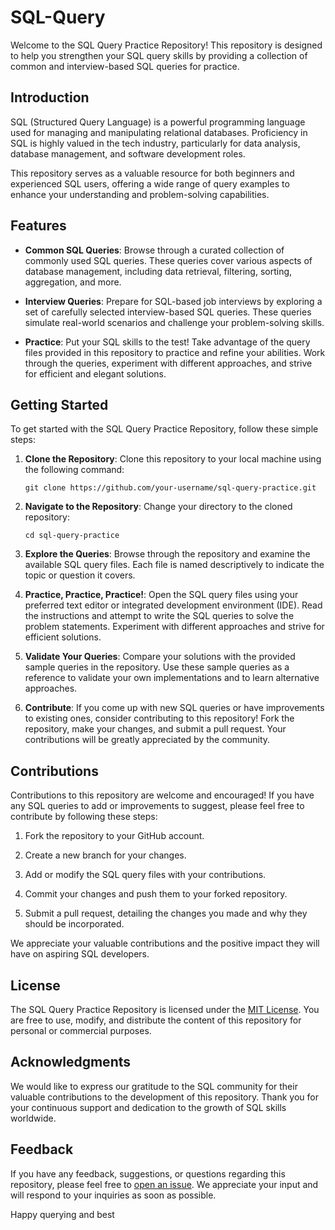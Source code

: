 # SQL-Query

Welcome to the SQL Query Practice Repository! This repository is designed to help you strengthen your SQL query skills by providing a collection of common and interview-based SQL queries for practice.

## Introduction

SQL (Structured Query Language) is a powerful programming language used for managing and manipulating relational databases. Proficiency in SQL is highly valued in the tech industry, particularly for data analysis, database management, and software development roles.

This repository serves as a valuable resource for both beginners and experienced SQL users, offering a wide range of query examples to enhance your understanding and problem-solving capabilities.

## Features

- **Common SQL Queries**: Browse through a curated collection of commonly used SQL queries. These queries cover various aspects of database management, including data retrieval, filtering, sorting, aggregation, and more.

- **Interview Queries**: Prepare for SQL-based job interviews by exploring a set of carefully selected interview-based SQL queries. These queries simulate real-world scenarios and challenge your problem-solving skills.

- **Practice**: Put your SQL skills to the test! Take advantage of the query files provided in this repository to practice and refine your abilities. Work through the queries, experiment with different approaches, and strive for efficient and elegant solutions.

## Getting Started

To get started with the SQL Query Practice Repository, follow these simple steps:

1. **Clone the Repository**: Clone this repository to your local machine using the following command:

   ```
   git clone https://github.com/your-username/sql-query-practice.git
   ```

2. **Navigate to the Repository**: Change your directory to the cloned repository:

   ```
   cd sql-query-practice
   ```

3. **Explore the Queries**: Browse through the repository and examine the available SQL query files. Each file is named descriptively to indicate the topic or question it covers.

4. **Practice, Practice, Practice!**: Open the SQL query files using your preferred text editor or integrated development environment (IDE). Read the instructions and attempt to write the SQL queries to solve the problem statements. Experiment with different approaches and strive for efficient solutions.

5. **Validate Your Queries**: Compare your solutions with the provided sample queries in the repository. Use these sample queries as a reference to validate your own implementations and to learn alternative approaches.

6. **Contribute**: If you come up with new SQL queries or have improvements to existing ones, consider contributing to this repository! Fork the repository, make your changes, and submit a pull request. Your contributions will be greatly appreciated by the community.

## Contributions

Contributions to this repository are welcome and encouraged! If you have any SQL queries to add or improvements to suggest, please feel free to contribute by following these steps:

1. Fork the repository to your GitHub account.

2. Create a new branch for your changes.

3. Add or modify the SQL query files with your contributions.

4. Commit your changes and push them to your forked repository.

5. Submit a pull request, detailing the changes you made and why they should be incorporated.

We appreciate your valuable contributions and the positive impact they will have on aspiring SQL developers.

## License

The SQL Query Practice Repository is licensed under the [MIT License](LICENSE). You are free to use, modify, and distribute the content of this repository for personal or commercial purposes.

## Acknowledgments

We would like to express our gratitude to the SQL community for their valuable contributions to the development of this repository. Thank you for your continuous support and dedication to the growth of SQL skills worldwide.

## Feedback

If you have any feedback, suggestions, or questions regarding this repository, please feel free to [open an issue](https://github.com/your-username/sql-query-practice/issues). We appreciate your input and will respond to your inquiries as soon as possible.

Happy querying and best